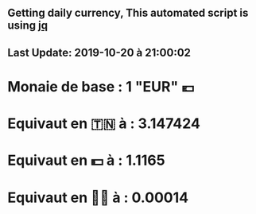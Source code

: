 ## Getting daily currency, This automated script is using [jq](https://stedolan.github.io/jq/)
## Last Update:  2019-10-20 à 21:00:02
 # Monaie de base : 1 "EUR" 💶 
 # Equivaut en 🇹🇳 à :  3.147424 
 # Equivaut en 💵 à : 1.1165
 # Equivaut en 🐱‍💻 à :  0.00014
